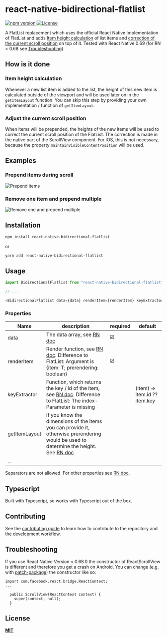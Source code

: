 # react-native-bidirectional-flatlist
[![npm version](https://img.shields.io/npm/v/react-native-bidirectional-flatlist.svg?style=flat)](https://www.npmjs.com/package/react-native-bidirectional-flatlist)
[![License](https://img.shields.io/badge/License-MIT-brightgreen.svg)](https://opensource.org/licenses/MIT)

A FlatList replacement which uses the official React Native Implementation of FlatList and adds [Item height calculation](#item-height-calculation) of list items and [correction of the current scroll position](#adjust-the-current-scroll-position) on top of it.
Tested with React Native 0.69 (for RN < 0.68 see [Troubleshooting](#troubleshooting))

## How is it done

### Item height calculation
Whenever a new list item is added to the list, the height of this new item is calculated outside of the viewport and will be used later on in the `getItemLayout` function. You can skip this step by providing your own implementation / function of `getItemLayout`.

### Adjust the current scroll position
When items will be prepended, the heights of the new items will be used to correct the current scroll position of the FlatList. The correction is made in the native part of the ScrollView component.
For iOS, this is not necessary, because the property `maintainVisibleContentPosition` will be used.

## Examples

### Prepend items during scroll
![Prepend items](./docu/prepend.gif)

### Remove one item and prepend multiple
![Remove one and prepend multiple](./docu/remove-and-add.gif)

## Installation

```sh
npm install react-native-bidirectional-flatlist
```

or

```sh
yarn add react-native-bidirectional-flatlist
```

## Usage

```js
import BidirectionalFlatlist from "react-native-bidirectional-flatlist";

// ...

<BidirectionalFlatlist data={data} renderItem={renderItem} keyExtractor={keyExtractor} />
```

### Properties
| Name          | description                                                                                                                                                                | required | default |
|---------------|----------------------------------------------------------------------------------------------------------------------------------------------------------------------------|--------|---------|
| data          | The data array, see [RN doc](https://reactnative.dev/docs/flatlist#required-data)                                                                                          | ☑️     |         |
| renderItem    | Render function, see [RN doc](https://reactnative.dev/docs/flatlist#required-renderitem). Difference to FlatList: Argument is {item: T; prerendering: boolean}             | ☑️     |         |
| keyExtractor  | Function, which returns the key / id of the item, see [RN doc](https://reactnative.dev/docs/flatlist#keyextractor). Difference to FlatList: The index-Parameter is missing |        | (item) => item.id ?? item.key        |
| getItemLayout | If you know the dimensions of the items you can provide it, otherwise prerendering would be used to determine the height. See [RN doc](https://reactnative.dev/docs/flatlist#getitemlayout)                                             |        |         |
|...||||

Separators are not allowed. For other properties see [RN doc](https://reactnative.dev/docs/flatlist).

## Typescript

Built with Typescript, so works with Typescript out of the box.

## Contributing

See the [contributing guide](CONTRIBUTING.md) to learn how to contribute to the repository and the development workflow.

## Troubleshooting

If you use React Native Version < 0.68.0 the constructor of ReactScrollView is different and therefore you get a crash on Android.
You can change (e.g. with [patch-package](https://github.com/ds300/patch-package)) the constructor like so:
```
import com.facebook.react.bridge.ReactContext;
...

  public ScrollView(ReactContext context) {
    super(context, null);
  }
```

## License

**[MIT](https://github.com/steuerbot/react-native-bidirectional-flatlist/blob/main/LICENSE)**
